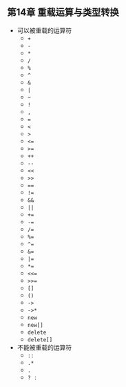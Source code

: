 ## 第14章 重载运算与类型转换
- 可以被重载的运算符
	- `+`
	- `-`
	- `*`
	- `/`
	- `%`
	- `^`
	- `&`
	- `|`
	- `~`
	- `!`
	- `,`
	- `=`
	- `<`
	- `>`
	- `<=`
	- `>=`
	- `++`
	- `--`
	- `<<`
	- `>>`
	- `==`
	- `!=`
	- `&&`
	- `||`
	- `+=`
	- `-=`
	- `/=`
	- `%=`
	- `^=`
	- `&=`
	- `|=`
	- `*=`
	- `<<=`
	- `>>=`
	- `[]`
	- `()`
	- `->`
	- `->*`
	- `new`
	- `new[]`
	- `delete`
	- `delete[]`
- 不能被重载的运算符
	- `::`
	- `.*`
	- `.`
	- `? :`